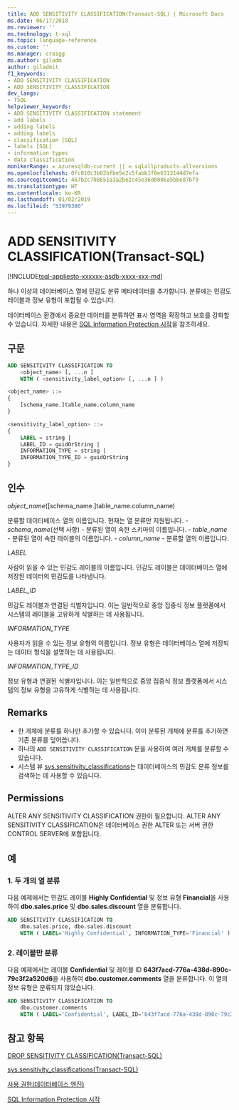 ```yaml
---
title: ADD SENSITIVITY CLASSIFICATION(Transact-SQL) | Microsoft Docs
ms.date: 06/17/2018
ms.reviewer: ''
ms.technology: t-sql
ms.topic: language-reference
ms.custom: ''
ms.manager: craigg
ms.author: giladm
author: giladmit
f1_keywords:
- ADD SENSITIVITY CLASSIFICATION
- ADD_SENSITIVITY_CLASSIFICATION
dev_langs:
- TSQL
helpviewer_keywords:
- ADD SENSITIVITY CLASSIFICATION statement
- add labels
- adding labels
- adding labels
- classification [SQL]
- labels [SQL]
- information types
- data classification
monikerRange: = azuresqldb-current || = sqlallproducts-allversions
ms.openlocfilehash: 0fc010c3b02bfbe5e2c5fabb1f8e6313144d7efa
ms.sourcegitcommit: 467b2c708651a3a2be2c45e36d0006a5bbe87b79
ms.translationtype: HT
ms.contentlocale: ko-KR
ms.lasthandoff: 01/02/2019
ms.locfileid: "53979380"
---
```

# <a name="add-sensitivity-classification-transact-sql"></a>ADD SENSITIVITY CLASSIFICATION(Transact-SQL)
[!INCLUDE[tsql-appliesto-xxxxxx-asdb-xxxx-xxx-md](../../includes/tsql-appliesto-xxxxxx-asdb-xxxx-xxx-md.md)]

하나 이상의 데이터베이스 열에 민감도 분류 메타데이터를 추가합니다. 분류에는 민감도 레이블과 정보 유형이 포함될 수 있습니다.  

데이터베이스 환경에서 중요한 데이터를 분류하면 표시 영역을 확장하고 보호를 강화할 수 있습니다. 자세한 내용은 [SQL Information Protection 시작](https://aka.ms/sqlip)을 참조하세요.

## <a name="syntax"></a>구문  

```sql
ADD SENSITIVITY CLASSIFICATION TO
    <object_name> [, ...n ]
    WITH ( <sensitivity_label_option> [, ...n ] )     

<object_name> ::=
{
    [schema_name.]table_name.column_name
}

<sensitivity_label_option> ::=  
{   
    LABEL = string |
    LABEL_ID = guidOrString |
    INFORMATION_TYPE = string |
    INFORMATION_TYPE_ID = guidOrString  
}
```  

## <a name="arguments"></a>인수  

*object_name*([schema_name.]table_name.column_name)

분류할 데이터베이스 열의 이름입니다. 현재는 열 분류만 지원됩니다.
    - *schema_name*(선택 사항) - 분류된 열이 속한 스키마의 이름입니다.
    - *table_name* - 분류된 열이 속한 테이블의 이름입니다.
    - *column_name* - 분류할 열의 이름입니다.

*LABEL*

사람이 읽을 수 있는 민감도 레이블의 이름입니다. 민감도 레이블은 데이터베이스 열에 저장된 데이터의 민감도를 나타냅니다.

*LABEL_ID*

민감도 레이블과 연결된 식별자입니다. 이는 일반적으로 중앙 집중식 정보 플랫폼에서 시스템의 레이블을 고유하게 식별하는 데 사용됩니다.

*INFORMATION_TYPE*

사용자가 읽을 수 있는 정보 유형의 이름입니다. 정보 유형은 데이터베이스 열에 저장되는 데이터 형식을 설명하는 데 사용됩니다.

*INFORMATION_TYPE_ID*

정보 유형과 연결된 식별자입니다. 이는 일반적으로 중앙 집중식 정보 플랫폼에서 시스템의 정보 유형을 고유하게 식별하는 데 사용됩니다.


## <a name="remarks"></a>Remarks  

- 한 개체에 분류를 하나만 추가할 수 있습니다. 이미 분류된 개체에 분류를 추가하면 기존 분류를 덮어씁니다.
- 하나의 `ADD SENSITIVITY CLASSIFICATION` 문을 사용하여 여러 개체를 분류할 수 있습니다.
- 시스템 뷰 [sys.sensitivity_classifications](../../relational-databases/system-catalog-views/sys-sensitivity-classifications-transact-sql.md)는 데이터베이스의 민감도 분류 정보를 검색하는 데 사용할 수 있습니다.


## <a name="permissions"></a>Permissions

ALTER ANY SENSITIVITY CLASSIFICATION 권한이 필요합니다. ALTER ANY SENSITIVITY CLASSIFICATION은 데이터베이스 권한 ALTER 또는 서버 권한 CONTROL SERVER에 포함됩니다.


## <a name="examples"></a>예  

### <a name="a-classifying-two-columns"></a>1. 두 개의 열 분류

다음 예제에서는 민감도 레이블 **Highly Confidential** 및 정보 유형 **Financial**을 사용하여 **dbo.sales.price** 및 **dbo.sales.discount** 열을 분류합니다.

```sql
ADD SENSITIVITY CLASSIFICATION TO
    dbo.sales.price, dbo.sales.discount
    WITH ( LABEL='Highly Confidential', INFORMATION_TYPE='Financial' )
```  

### <a name="b-classifying-only-a-label"></a>2. 레이블만 분류
다음 예제에서는 레이블 **Confidential** 및 레이블 ID **643f7acd-776a-438d-890c-79c3f2a520d6**을 사용하여 **dbo.customer.comments** 열을 분류합니다. 이 열의 정보 유형은 분류되지 않았습니다.

```sql
ADD SENSITIVITY CLASSIFICATION TO
    dbo.customer.comments
    WITH ( LABEL='Confidential', LABEL_ID='643f7acd-776a-438d-890c-79c3f2a520d6' )
```  

## <a name="see-also"></a>참고 항목  

[DROP SENSITIVITY CLASSIFICATION(Transact-SQL)](../../t-sql/statements/drop-sensitivity-classification-transact-sql.md)

[sys.sensitivity_classifications(Transact-SQL)](../../relational-databases/system-catalog-views/sys-sensitivity-classifications-transact-sql.md)

[사용 권한(데이터베이스 엔진)](https://docs.microsoft.com/sql/relational-databases/security/permissions-database-engine)

[SQL Information Protection 시작](https://aka.ms/sqlip)
